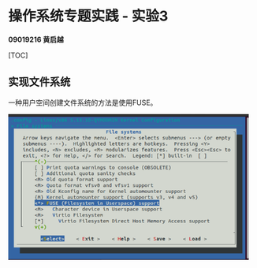 # 操作系统专题实践 - 实验3

**09019216 黄启越**

[TOC]

## 实现文件系统

一种用户空间创建文件系统的方法是使用FUSE。

<img src="OSEXP-3.assets/image-20210816213824079.png" alt="image-20210816213824079" style="zoom: 67%;" />